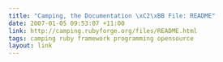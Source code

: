 ```yaml
---
title: "Camping, the Documentation \xC2\xBB File: README"
date: 2007-01-05 09:53:07 +11:00
link: http://camping.rubyforge.org/files/README.html
tags: camping ruby framework programming opensource
layout: link
---
```

